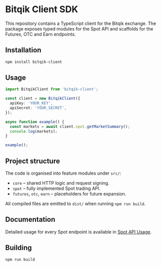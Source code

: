 # Bitqik Client SDK

This repository contains a TypeScript client for the Bitqik exchange. The package exposes typed modules for the Spot API and scaffolds for the Futures, OTC and Earn endpoints.

## Installation

```bash
npm install bitqik-client
```

## Usage

```ts
import BitqikClient from 'bitqik-client';

const client = new BitqikClient({
  apiKey: 'YOUR_KEY',
  apiSecret: 'YOUR_SECRET',
});

async function example() {
  const markets = await client.spot.getMarketSummary();
  console.log(markets);
}

example();
```

## Project structure

The code is organised into feature modules under `src/`:

- `core` – shared HTTP logic and request signing.
- `spot` – fully implemented Spot trading API.
- `futures`, `otc`, `earn` – placeholders for future expansion.

All compiled files are emitted to `dist/` when running `npm run build`.

## Documentation

Detailed usage for every Spot endpoint is available in [Spot API Usage](./spot-api.md).

## Building

```bash
npm run build
```

